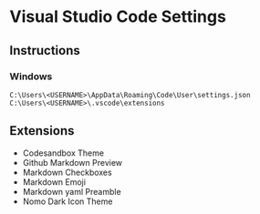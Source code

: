 # Visual Studio Code Settings
## Instructions

### Windows
```
C:\Users\<USERNAME>\AppData\Roaming\Code\User\settings.json
C:\Users\<USERNAME>\.vscode\extensions
```

## Extensions
* Codesandbox Theme
* Github Markdown Preview
* Markdown Checkboxes
* Markdown Emoji
* Markdown yaml Preamble
* Nomo Dark Icon Theme
